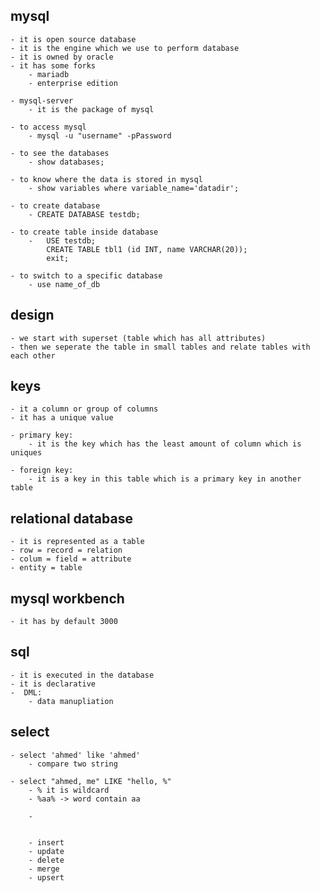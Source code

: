 ## mysql 
    - it is open source database 
    - it is the engine which we use to perform database 
    - it is owned by oracle 
    - it has some forks 
        - mariadb 
        - enterprise edition  

    - mysql-server
        - it is the package of mysql  

    - to access mysql
        - mysql -u "username" -pPassword 

    - to see the databases 
        - show databases;

    - to know where the data is stored in mysql
        - show variables where variable_name='datadir';

    - to create database 
        - CREATE DATABASE testdb; 

    - to create table inside database 
        -   USE testdb;
            CREATE TABLE tbl1 (id INT, name VARCHAR(20));
            exit; 

    - to switch to a specific database
        - use name_of_db 

## design 
    - we start with superset (table which has all attributes) 
    - then we seperate the table in small tables and relate tables with each other 

## keys
    - it a column or group of columns 
    - it has a unique value  

    - primary key:
        - it is the key which has the least amount of column which is uniques 

    - foreign key:
        - it is a key in this table which is a primary key in another table 

## relational database 
    - it is represented as a table 
    - row = record = relation 
    - colum = field = attribute 
    - entity = table 

## mysql workbench 
    - it has by default 3000 

## sql 
    - it is executed in the database 
    - it is declarative 
    -  DML:
        - data manupliation 
## select 
    - select 'ahmed' like 'ahmed'
        - compare two string 

    - select "ahmed, me" LIKE "hello, %" 
        - % it is wildcard
        - %aa% -> word contain aa 

        - 


        - insert 
        - update
        - delete 
        - merge
        - upsert


    


